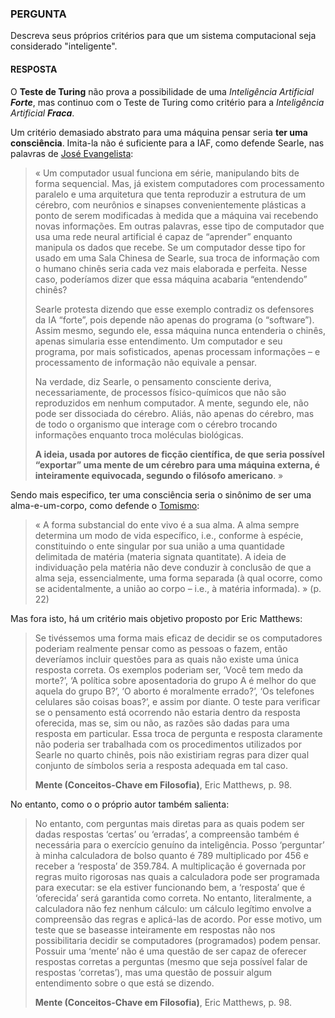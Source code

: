 ### PERGUNTA

Descreva seus próprios critérios para que um sistema computacional seja considerado "inteligente".

#### RESPOSTA

O **Teste de Turing** não prova a possibilidade de uma *Inteligência Artificial **Forte***, mas continuo com o Teste de Turing como critério para a *Inteligência Artificial **Fraca***.

Um critério demasiado abstrato para uma máquina pensar seria **ter uma consciência**. Imita-la não é suficiente para a IAF, como defende Searle, nas palavras de [José Evangelista](https://www20.opovo.com.br/app/colunas/aquitemciencia/2015/07/04/noticiaaquitemciencia,3464099/a-sala-chinesa-de-john-searle.shtml):
> « Um computador usual funciona em série, manipulando bits de forma sequencial. Mas, já existem computadores com processamento paralelo e uma arquitetura que tenta reproduzir a estrutura de um cérebro, com neurônios e sinapses convenientemente plásticas a ponto de serem modificadas à medida que a máquina vai recebendo novas informações. Em outras palavras, esse tipo de computador que usa uma rede neural artificial é capaz de “aprender” enquanto manipula os dados que recebe. Se um computador desse tipo for usado em uma Sala Chinesa de Searle, sua troca de informação com o humano chinês seria cada vez mais elaborada e perfeita. Nesse caso, poderíamos dizer que essa máquina acabaria “entendendo” chinês?
>
> Searle protesta dizendo que esse exemplo contradiz os defensores da IA “forte”, pois depende não apenas do programa (o “software”). Assim mesmo, segundo ele, essa máquina nunca entenderia o chinês, apenas simularia esse entendimento. Um computador e seu programa, por mais sofisticados, apenas processam informações – e processamento de informação não equivale a pensar.
>
> Na verdade, diz Searle, o pensamento consciente deriva, necessariamente, de processos físico-químicos que não são reproduzidos em nenhum computador. A mente, segundo ele, não pode ser dissociada do cérebro. Aliás, não apenas do cérebro, mas de todo o organismo que interage com o cérebro trocando informações enquanto troca moléculas biológicas.
>
> **A ideia, usada por autores de ficção científica, de que seria possível “exportar” uma mente de um cérebro para uma máquina externa, é inteiramente equivocada, segundo o filósofo americano**. »

Sendo mais especifico, ter uma consciência seria o sinônimo de ser uma alma-e-um-corpo, como defende o [Tomismo](http://www.aquinate.com.br/textos/a-filosofia-contemporanea-da-mente-em-perspectiva-tomista/):
> « A forma substancial do ente vivo é a sua alma. A alma sempre determina um modo de vida específico, i.e., conforme à espécie, constituindo o ente singular por sua união a uma quantidade delimitada de matéria (materia signata quantitate). A ideia de individuação pela matéria não deve conduzir à conclusão de que a alma seja, essencialmente, uma forma separada (à qual ocorre, como se acidentalmente, a união ao corpo – i.e., à matéria informada). » (p. 22)

Mas fora isto, há um critério mais objetivo proposto por Eric Matthews:
> Se tivéssemos uma forma mais eficaz de decidir se os computadores poderiam realmente pensar como as pessoas o fazem, então deveríamos incluir questões para as quais não existe uma única resposta correta. Os exemplos poderiam ser, ‘Você tem medo da morte?’, ‘A política sobre aposentadoria do grupo A é melhor do que aquela do grupo B?’, ‘O aborto é moralmente errado?’, ‘Os telefones celulares são coisas boas?’, e assim por diante. O teste para verificar se o pensamento está ocorrendo não estaria dentro da resposta oferecida, mas se, sim ou não, as razões são dadas para uma resposta em particular. Essa troca de pergunta e resposta claramente não poderia ser trabalhada com os procedimentos utilizados por Searle no quarto chinês, pois não existiriam regras para dizer qual conjunto de símbolos seria a resposta adequada em tal caso.
>
> **Mente (Conceitos-Chave em Filosofia)**, Eric Matthews, p. 98.

No entanto, como o o próprio autor também salienta:
> No entanto, com perguntas mais diretas para as quais podem ser dadas respostas ‘certas’ ou ‘erradas’, a compreensão também é necessária para o exercício genuíno da inteligência. Posso ‘perguntar’ à minha calculadora de bolso quanto é 789 multiplicado por 456 e receber a ‘resposta’ de 359.784. A multiplicação é governada por regras muito rigorosas nas quais a calculadora pode ser programada para executar: se ela estiver funcionando bem, a ‘resposta’ que é ‘oferecida’ será garantida como correta. No entanto, literalmente, a calculadora não fez nenhum cálculo: um cálculo legítimo envolve a compreensão das regras e aplicá-las de acordo. Por esse motivo, um teste que se baseasse inteiramente em respostas não nos possibilitaria decidir se computadores (programados) podem pensar. Possuir uma ‘mente’ não é uma questão de ser capaz de oferecer respostas corretas a perguntas (mesmo que seja possível falar de respostas ‘corretas’), mas uma questão de possuir algum entendimento sobre o que está se dizendo.
>
> **Mente (Conceitos-Chave em Filosofia)**, Eric Matthews, p. 98.
